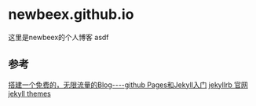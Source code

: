 # newbeex.github.io
这里是newbeex的个人博客
asdf

## 参考
[搭建一个免费的，无限流量的Blog----github Pages和Jekyll入门](http://www.ruanyifeng.com/blog/2012/08/blogging_with_jekyll.html)
[jekyllrb 官网](http://jekyllrb.com/)
[jekyll themes](http://jekyllthemes.org/)